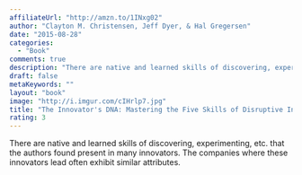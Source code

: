```yaml
---
affiliateUrl: "http://amzn.to/1INxg02"
author: "Clayton M. Christensen, Jeff Dyer, & Hal Gregersen"
date: "2015-08-28"
categories:
  - "Book"
comments: true
description: "There are native and learned skills of discovering, experimenting, etc. that the authors found present in many innovators.  The companies where these "
draft: false
metaKeywords: ""
layout: "book"
image: "http://i.imgur.com/cIHrlp7.jpg"
title: "The Innovator's DNA: Mastering the Five Skills of Disruptive Innovators"
rating: 3
---
```


There are native and learned skills of discovering, experimenting, etc. that the authors found present in many innovators.  The companies where these innovators lead often exhibit similar attributes.
